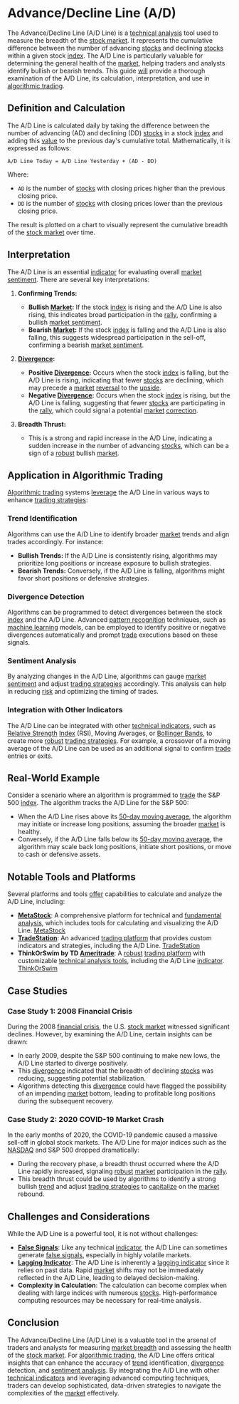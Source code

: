 # Advance/Decline Line (A/D)

The Advance/Decline Line (A/D Line) is a [technical analysis](../t/technical_analysis.md) tool used to measure the breadth of the [stock market](../s/stock_market.md). It represents the cumulative difference between the number of advancing [stocks](../s/stock.md) and declining [stocks](../s/stock.md) within a given stock [index](../i/index_instrument.md). The A/D Line is particularly valuable for determining the general health of the [market](../m/market.md), helping traders and analysts identify bullish or bearish trends. This guide [will](../w/will.md) provide a thorough examination of the A/D Line, its calculation, interpretation, and use in [algorithmic trading](../a/accountability.md).

## Definition and Calculation

The A/D Line is calculated daily by taking the difference between the number of advancing (AD) and declining (DD) [stocks](../s/stock.md) in a stock [index](../i/index_instrument.md) and adding this [value](../v/value.md) to the previous day's cumulative total. Mathematically, it is expressed as follows:

```
A/D Line Today = A/D Line Yesterday + (AD - DD)
```

Where:
- `AD` is the number of [stocks](../s/stock.md) with closing prices higher than the previous closing price.
- `DD` is the number of [stocks](../s/stock.md) with closing prices lower than the previous closing price.

The result is plotted on a chart to visually represent the cumulative breadth of the [stock market](../s/stock_market.md) over time.

## Interpretation

The A/D Line is an essential [indicator](../i/indicator.md) for evaluating overall [market sentiment](../m/market_sentiment.md). There are several key interpretations:

1. **Confirming Trends:**
   - **Bullish [Market](../m/market.md):** If the stock [index](../i/index_instrument.md) is rising and the A/D Line is also rising, this indicates broad participation in the [rally](../r/rally.md), confirming a bullish [market sentiment](../m/market_sentiment.md).
   - **Bearish [Market](../m/market.md):** If the stock [index](../i/index_instrument.md) is falling and the A/D Line is also falling, this suggests widespread participation in the sell-off, confirming a bearish [market sentiment](../m/market_sentiment.md).

2. **[Divergence](../d/divergence.md):**
   - **Positive [Divergence](../d/divergence.md):** Occurs when the stock [index](../i/index_instrument.md) is falling, but the A/D Line is rising, indicating that fewer [stocks](../s/stock.md) are declining, which may precede a [market](../m/market.md) [reversal](../r/reversal.md) to the [upside](../u/upside.md).
   - **Negative [Divergence](../d/divergence.md):** Occurs when the stock [index](../i/index_instrument.md) is rising, but the A/D Line is falling, suggesting that fewer [stocks](../s/stock.md) are participating in the [rally](../r/rally.md), which could signal a potential [market](../m/market.md) [correction](../c/correction.md).

3. **Breadth Thrust:**
   - This is a strong and rapid increase in the A/D Line, indicating a sudden increase in the number of advancing [stocks](../s/stock.md), which can be a sign of a [robust](../r/robust.md) bullish [market](../m/market.md).

## Application in Algorithmic Trading

[Algorithmic trading](../a/accountability.md) systems [leverage](../l/leverage.md) the A/D Line in various ways to enhance [trading strategies](../t/trading_strategies.md):

### Trend Identification

Algorithms can use the A/D Line to identify broader [market](../m/market.md) trends and align trades accordingly. For instance:
- **Bullish Trends:** If the A/D Line is consistently rising, algorithms may prioritize long positions or increase exposure to bullish strategies.
- **Bearish Trends:** Conversely, if the A/D Line is falling, algorithms might favor short positions or defensive strategies.

### Divergence Detection

Algorithms can be programmed to detect divergences between the stock [index](../i/index_instrument.md) and the A/D Line. Advanced [pattern recognition](../p/pattern_recognition.md) techniques, such as [machine learning](../m/machine_learning.md) models, can be employed to identify positive or negative divergences automatically and prompt [trade](../t/trade.md) executions based on these signals.

### Sentiment Analysis

By analyzing changes in the A/D Line, algorithms can gauge [market sentiment](../m/market_sentiment.md) and adjust [trading strategies](../t/trading_strategies.md) accordingly. This analysis can help in reducing [risk](../r/risk.md) and optimizing the timing of trades.

### Integration with Other Indicators

The A/D Line can be integrated with other [technical indicators](../t/technical_indicator.md), such as [Relative Strength](../r/relative_strength.md) [Index](../i/index_instrument.md) (RSI), Moving Averages, or [Bollinger Bands](../b/bollinger_band.md), to create more [robust](../r/robust.md) [trading strategies](../t/trading_strategies.md). For example, a crossover of a moving average of the A/D Line can be used as an additional signal to confirm [trade](../t/trade.md) entries or exits.

## Real-World Example

Consider a scenario where an algorithm is programmed to [trade](../t/trade.md) the S&P 500 [index](../i/index_instrument.md). The algorithm tracks the A/D Line for the S&P 500:
- When the A/D Line rises above its [50-day moving average](../1/50-day_moving_average.md), the algorithm may initiate or increase long positions, assuming the broader [market](../m/market.md) is healthy.
- Conversely, if the A/D Line falls below its [50-day moving average](../1/50-day_moving_average.md), the algorithm may scale back long positions, initiate short positions, or move to cash or defensive assets.

## Notable Tools and Platforms

Several platforms and tools [offer](../o/offer.md) capabilities to calculate and analyze the A/D Line, including:

- **[MetaStock](../m/metastock.md)**: A comprehensive platform for technical and [fundamental analysis](../f/fundamental_analysis.md), which includes tools for calculating and visualizing the A/D Line. [MetaStock](https://www.metastock.com/)
- **[TradeStation](../t/tradestation.md)**: An advanced [trading platform](../t/trading_platform.md) that provides custom indicators and strategies, including the A/D Line. [TradeStation](https://www.tradestation.com/)
- **ThinkOrSwim by TD [Ameritrade](../a/ameritrade.md)**: A [robust](../r/robust.md) [trading platform](../t/trading_platform.md) with customizable [technical analysis tools](../t/technical_analysis_tools.md), including the A/D Line [indicator](../i/indicator.md). [ThinkOrSwim](https://www.tdameritrade.com/tools-and-platforms/thinkorswim.page)

## Case Studies

### Case Study 1: 2008 Financial Crisis

During the 2008 [financial crisis](../f/financial_crisis.md), the U.S. [stock market](../s/stock_market.md) witnessed significant declines. However, by examining the A/D Line, certain insights can be drawn:
- In early 2009, despite the S&P 500 continuing to make new lows, the A/D Line started to diverge positively.
- This [divergence](../d/divergence.md) indicated that the breadth of declining [stocks](../s/stock.md) was reducing, suggesting potential stabilization.
- Algorithms detecting this [divergence](../d/divergence.md) could have flagged the possibility of an impending [market](../m/market.md) bottom, leading to profitable long positions during the subsequent recovery.

### Case Study 2: 2020 COVID-19 Market Crash

In the early months of 2020, the COVID-19 pandemic caused a massive sell-off in global stock markets. The A/D Line for major indices such as the [NASDAQ](../n/nasdaq.md) and S&P 500 dropped dramatically:
- During the recovery phase, a breadth thrust occurred where the A/D Line rapidly increased, signaling [robust](../r/robust.md) [market](../m/market.md) participation in the [rally](../r/rally.md).
- This breadth thrust could be used by algorithms to identify a strong bullish [trend](../t/trend.md) and adjust [trading strategies](../t/trading_strategies.md) to [capitalize](../c/capitalize.md) on the [market](../m/market.md) rebound.

## Challenges and Considerations

While the A/D Line is a powerful tool, it is not without challenges:
- **[False Signals](../f/false_signals_in_trading.md)**: Like any technical [indicator](../i/indicator.md), the A/D Line can sometimes generate [false signals](../f/false_signals_in_trading.md), especially in highly volatile markets.
- **[Lagging Indicator](../l/lagging_indicator.md)**: The A/D Line is inherently a [lagging indicator](../l/lagging_indicator.md) since it relies on past data. Rapid [market](../m/market.md) shifts may not be immediately reflected in the A/D Line, leading to delayed decision-making.
- **Complexity in Calculation**: The calculation can become complex when dealing with large indices with numerous [stocks](../s/stock.md). High-performance computing resources may be necessary for real-time analysis.

## Conclusion

The Advance/Decline Line (A/D Line) is a valuable tool in the arsenal of traders and analysts for measuring [market breadth](../m/market_breadth.md) and assessing the health of the [stock market](../s/stock_market.md). For [algorithmic trading](../a/accountability.md), the A/D Line offers critical insights that can enhance the accuracy of [trend](../t/trend.md) identification, [divergence](../d/divergence.md) detection, and [sentiment analysis](../s/sentiment_analysis.md). By integrating the A/D Line with other [technical indicators](../t/technical_indicator.md) and leveraging advanced computing techniques, traders can develop sophisticated, data-driven strategies to navigate the complexities of the [market](../m/market.md) effectively.